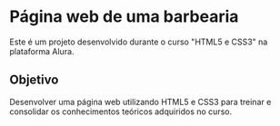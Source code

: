 # Página web de uma barbearia

Este é um projeto desenvolvido durante o curso "HTML5 e CSS3" na plataforma Alura.

## Objetivo

Desenvolver uma página web utilizando HTML5 e CSS3 para treinar e consolidar os conhecimentos teóricos adquiridos no curso.
